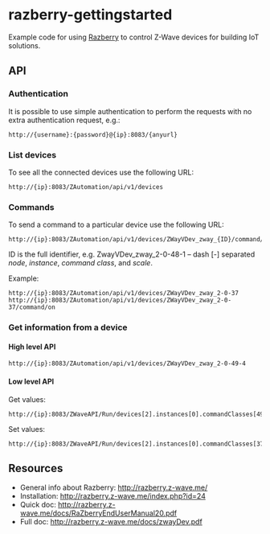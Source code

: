 # razberry-gettingstarted
Example code for using [Razberry](http://razberry.z-wave.me/) to control Z-Wave devices for building IoT solutions.

## API
### Authentication
It is possible to use simple authentication to perform the requests with no extra authentication request, e.g.:

```
http://{username}:{password}@{ip}:8083/{anyurl}
```

### List devices
To see all the connected devices use the following URL:
```
http://{ip}:8083/ZAutomation/api/v1/devices
```

### Commands
To send a command to a particular device use the following URL:
```
http://{ip}:8083/ZAutomation/api/v1/devices/ZWayVDev_zway_{ID}/command/on
```

ID is the full identifier, e.g. ZwayVDev_zway_2-0-48-1 – dash [-] separated _node_, _instance_, _command class_, and _scale_.

Example:
```
http://{ip}:8083/ZAutomation/api/v1/devices/ZWayVDev_zway_2-0-37
http://{ip}:8083/ZAutomation/api/v1/devices/ZWayVDev_zway_2-0-37/command/on
```

### Get information from a device
#### High level API
```
http://{ip}:8083/ZAutomation/api/v1/devices/ZWayVDev_zway_2-0-49-4
```

#### Low level API
Get values:
```
http://{ip}:8083/ZWaveAPI/Run/devices[2].instances[0].commandClasses[49].data[4].val.value
```
Set values:
```
http://{ip}:8083/ZWaveAPI/Run/devices[2].instances[0].commandClasses[37].Set(255)
```

## Resources
* General info about Razberry: http://razberry.z-wave.me/
* Installation: http://razberry.z-wave.me/index.php?id=24
* Quick doc: http://razberry.z-wave.me/docs/RaZberryEndUserManual20.pdf
* Full doc: http://razberry.z-wave.me/docs/zwayDev.pdf
